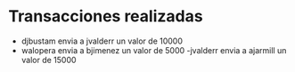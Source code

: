 ﻿# Transacciones realizadas

- djbustam
envia a jvalderr un valor de 10000
- walopera
envia a bjimenez un valor de 5000
-jvalderr
envia a ajarmill un valor de 15000

